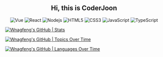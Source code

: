 <h2 align=center>
Hi, this is CoderJoon
</h2>

<div align=center>

![Vue](https://img.shields.io/badge/-Vue-34495e?logo=vue.js)
![React](https://img.shields.io/badge/-React-282c34?logo=react)
![Nodejs](https://img.shields.io/badge/-Nodejs-34495e?logo=node.js)
![HTML5](https://img.shields.io/badge/-HTML5-red?logo=html5&logoColor=white)
![CSS3](https://img.shields.io/badge/-CSS3-blue?logo=css3&logoColor=white)
![JavaScript](https://img.shields.io/badge/-JavaScript-yellow?logo=javascript&logoColor=white)
![TypeScript](https://img.shields.io/badge/-TypeScript-blue?logo=typescript&logoColor=white)

</div>



[![Wnagfeng's GitHub | Stats](https://stats.quira.sh/Wnagfeng/github?theme=dark)](https://quira.sh?utm_source=widgets&utm_campaign=Wnagfeng)



[![Wnagfeng's GitHub | Topics Over Time](https://stats.quira.sh/Wnagfeng/topics-over-time?theme=dark)](https://quira.sh?utm_source=widgets&utm_campaign=Wnagfeng)



[![Wnagfeng's GitHub | Languages Over Time](https://stats.quira.sh/Wnagfeng/languages-over-time?theme=dark)](https://quira.sh?utm_source=widgets&utm_campaign=Wnagfeng)
